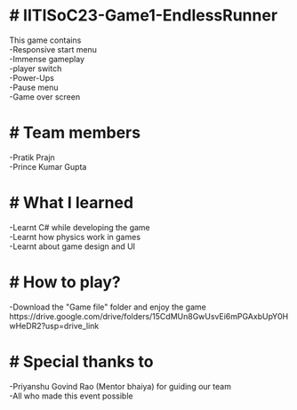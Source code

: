 <h1># IITISoC23-Game1-EndlessRunner</h1>
<div>This game contains</div>
<div>-Responsive start menu</div>
<div>-Immense gameplay</div>
<div>-player switch</div>
<div>-Power-Ups</div>
<div>-Pause menu</div>
<div>-Game over screen</div>
<h1># Team members</h1>

<div>-Pratik Prajn</div>
<div>-Prince Kumar Gupta</div>

<h1># What I learned</h1>
<div>-Learnt C# while developing the game</div>
<div>-Learnt how physics work in games</div>
<div>-Learnt about game design and UI</div>

<h1># How to play?</h1>
<div>-Download the "Game file" folder and enjoy the game </div>
<div>https://drive.google.com/drive/folders/15CdMUn8GwUsvEi6mPGAxbUpY0HwHeDR2?usp=drive_link</div>

<h1># Special thanks to </h1>
<div>-Priyanshu Govind Rao (Mentor bhaiya) for guiding our team </div>
<div>-All who made this event possible</div>





